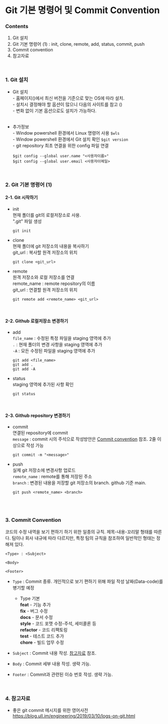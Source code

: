 # Git 기본 명령어 및 Commit Convention

### Contents

1. Git 설치
2. Git 기본 명령어 (1) : init, clone, remote, add, status, commit, push
3. Commit convention
4. 참고자료

<br>

### 1. Git 설치

- Git 설치
  <br> - 홈페이지()에서 최신 버전을 기준으로 맞는 OS에 따라 설치.
  <br> - 설치시 결정해야 할 옵션이 많으니 다음의 사이트를 참고 ()
  <br> - 변화 없이 기본 옵션으로도 설치가 가능하다.
  <br><br>
- 추가정보
  <br> - Window powershell 환경에서 Linux 명령어 사용 `$wls`
  <br> - Window powershell 환경에서 Git 설치 확인 `$git version`
  <br> - git repository 최초 연결을 위한 config 파일 연결

  ```
  $git config --global user.name "<사용자이름>"
  $git config --global user.email <사용자이메일>
  ```

<br>

### 2. Git 기본 명령어 (1)

#### 2-1. Git 시작하기

- init <br> 현재 폴더를 git의 로컬저장소로 사용. <br> ".git" 파일 생성 <br>

  ```
  git init
  ```

- clone <br> 현재 폴더에 git 저장소의 내용을 복사하기 <br>
  git_url : 복사할 원격 저장소의 위치 <br>

  ```
  git clone <git_url>
  ```

- remote <br>
  원격 저장소와 로컬 저장소를 연결 <br>
  remote_name : remote repository의 이름 <br>
  git_url : 연결할 원격 저장소의 위치 <br>
  ```
  git remote add <remote_name> <git_url>
  ```
  <br>

#### 2-2. Github 로컬저장소 변경하기

- add <br>
  `file_name` : 수정된 특정 파일을 staging 영역에 추가 <br>
  `.` : 현재 폴더의 변경 사항을 staging 영역에 추가 <br>
  `-A` : 모든 수정된 파일을 staging 영역에 추가 <br>

  ```
  git add <file_name>
  git add .
  git add -A
  ```

- status <br>
  staging 영역에 추가된 사항 확인 <br>
  ```
  git status
  ```
  <br>

#### 2-3. Github repository 변경하기

- commit <br>
  연결된 repository에 commit <br>
  `message` : commit 시의 주석으로 작성방안은 [Commit convention](#3.-Commit-Convention) 참조. 2줄 이상으로 작성 가능 <br>

  ```
  git commit -m "<message>"
  ```

- push <br>
  실제 git 저장소에 변경사항 업로드 <br>
  `remote_name` : remote를 통해 저장된 주소 <br>
  `branch` : 변경된 내용을 저장할 git 저장소의 branch. github 기준 main.
  ```
  git push <remote_name> <branch>
  ```
    <br>
  <br>

### 3. Commit Convention

코드의 수정 내역을 보기 편하기 하기 위한 일종의 규칙. 제목-내용-꼬리말 형태를 따른다. 팀이나 회사 내규에 따라 다르지만, 특정 팀의 규칙을 참조하여 일반적인 형태는 정해져 있다.

```
<Type> : <Subject>

<Body>

<Footer>
```

- `Type` : Commit 종류. 개인적으로 보기 편하기 위해 파일 작성 날짜(Data-code)를 병기할 예정<br>

  - Type 기본 <br>
    **feat** - 기능 추가 <br>
    **fix** - 버그 수정 <br>
    **docs** - 문서 수정 <br>
    **style** - 코드 포맷 수정-주석, 세미콜론 등<br>
    **refactor** - 코드 리팩토링 <br>
    **test** - 테스트 코드 추가 <br>
    **chore** - 빌드 업무 수정 <br>

- `Subject` : Commit 내용 작성. [참고자료](#4-참고자료) 참조.<br>
- `Body` : Commit 세부 내용 작성. 생략 가능.<br>
- `Footer` : Commit과 관련된 이슈 번호 작성. 생략 가능.<br>

<br>

### 4. 참고자료

- 좋은 git commit 메시지를 위한 영어사전<br>
  https://blog.ull.im/engineering/2019/03/10/logs-on-git.html
